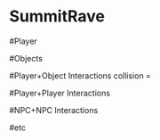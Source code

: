 # SummitRave

#Player

#Objects

#Player+Object Interactions
collision =

#Player+Player Interactions

#NPC+NPC Interactions

#etc
